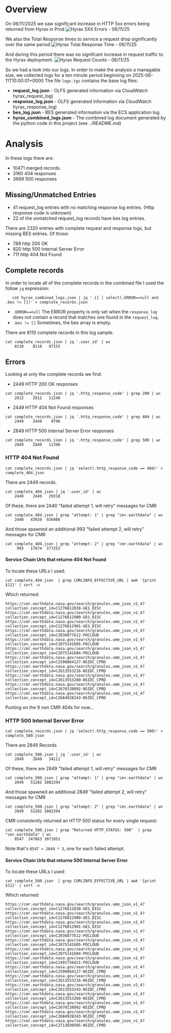 # Overview
On 06/11/2025 we saw significant increase in HTTP 5xx errors being returned from Hyrax in Prod
![Hyrax 5XX Errors - 06/11/25](./images/Target5xxErrors.png "Hyrax 5XX Errors - 06/11/25")

We also the Total Response times to service a request drop significantly over the same period
![Hyrax Total Response Time - 06/11/25](./images/TotalResponseTime.png "Total Response Time - 06/11/25")

And during this period there was no signifcant increase in request traffic to the Hyrax deployment.
![Hyrax Request Counts - 06/11/25](./images/RequestCounts.png "Hyrax Request Counts - 06/11/25")

So we had a look into our logs. In order to make the analysis a managable size, we 
collected logs for a ten minute period beginning on 2025-06-11T10:00:01+0000
The file `logs.tgz` contains the base log files:
* __request\_log.json__ - OLFS generated information via CloudWatch hyrax\_request\_log)
* __response\_log.json__ - OLFS generated information via CloudWatch hyrax\_response\_log)
* __bes\_log.json__ - BES generated information via the ECS application log.
* __hyrax\_combined\_logs.json__ - The combined log document generated by the python code in this project (see ../README.md)

# Analysis 
In these logs there are:
* 10471 merged records.
* 3160 404 responses
* 3669 500 responses

## Missing/Unmatched Entries
* 41 request_log entries with no matching response log entries. (Http response code is unknown)
* 22 of the unmatched request_log records have bes log entries.

There are 2320 entries with complete request and response logs, but missing BES entries.
Of those:
* 789 http 200 OK
* 820 http 500 Internal Server Error
* 711 http 404 Not Found

## Complete records
In order to locate all of the complete records in the combined file I used the follow `jq` expression:
```
   cat hyrax_combined_logs.json | jq '.[] | select(.ERROR==null and .bes != [])' > complete_records.json 
```
* `.ERROR==null` The ERROR property is only set when the `response_log` does not contain a record that matches one found in the `request_log`.
* `.bes != []` Sometimes, the bes array is empty. 

There are 8110 complete records in this log sample.
```
cat complete_records.json | jq '.user_id' | wc
    8110    8110   97155
```

## Errors
Looking at only the complete records we find:

* 2449 HTTP 200 OK responses
```
cat complete_records.json | jq '.http_response_code' | grep 200 | wc
    2812    2812   11248
```

* 2449 HTTP 404 Not Found responses
```
cat complete_records.json | jq '.http_response_code' | grep 404 | wc
    2449    2449    9796
```

* 2849 HTTP 500 Internal Server Error responses
```    
cat complete_records.json | jq '.http_response_code' | grep 500 | wc
    2849    2849   11396
```

### HTTP 404 Not Found
```
cat complete_records.json | jq 'select(.http_response_code == 404)' > complete_404.json
```

There are 2449 records.
```
cat complete_404.json | jq '.user_id' | wc
    2449    2449   29318
```
Of these, there are 2440 "failed attempt 1, will retry" messages for CMR

```
cat complete_404.json | grep "attempt: 1" | grep "cmr.earthdata" | wc
    2440   43920  926986
```
And those spawned an additional 993 "failed attempt 2, will retry" messages for CMR

```
cat complete_404.json | grep "attempt: 2" | grep "cmr.earthdata" | wc
     993   17874  377252
```
#### Service Chain Urls that returne 404 Not Found 
To locate these URLs I used:
```
cat complete_404.json  | grep CURLINFO_EFFECTIVE_URL | awk '{print $11}' | sort -u
```
Which returned:
```
https://cmr.earthdata.nasa.gov/search/granules.umm_json_v1_4?collection_concept_id=C1276812830-GES_DISC
https://cmr.earthdata.nasa.gov/search/granules.umm_json_v1_4?collection_concept_id=C1276812900-GES_DISC
https://cmr.earthdata.nasa.gov/search/granules.umm_json_v1_4?collection_concept_id=C1276812901-GES_DISC
https://cmr.earthdata.nasa.gov/search/granules.umm_json_v1_4?collection_concept_id=C2036877612-POCLOUD
https://cmr.earthdata.nasa.gov/search/granules.umm_json_v1_4?collection_concept_id=C2075141605-POCLOUD
https://cmr.earthdata.nasa.gov/search/granules.umm_json_v1_4?collection_concept_id=C2075141684-POCLOUD
https://cmr.earthdata.nasa.gov/search/granules.umm_json_v1_4?collection_concept_id=C2596864127-NSIDC_CPRD
https://cmr.earthdata.nasa.gov/search/granules.umm_json_v1_4?collection_concept_id=C2613553216-NSIDC_CPRD
https://cmr.earthdata.nasa.gov/search/granules.umm_json_v1_4?collection_concept_id=C2613553260-NSIDC_CPRD
https://cmr.earthdata.nasa.gov/search/granules.umm_json_v1_4?collection_concept_id=C2670138092-NSIDC_CPRD
https://cmr.earthdata.nasa.gov/search/granules.umm_json_v1_4?collection_concept_id=C2684928243-NSIDC_CPRD
```

Punting on the 9 non CMR 404s for now...


### HTTP 500 Internal Server Error

```
cat complete_records.json | jq 'select(.http_response_code == 500)' > complete_500.json
```
There are 2849 Records
```
cat complete_500.json | jq '.user_id' | wc
    2849    2849   34111
```
Of these, there are 2849 "failed attempt 1, will retry" messages for CMR

```
cat complete_500.json | grep "attempt: 1" | grep "cmr.earthdata" | wc
    2849   51282 1082394
```
And those spawned an additional 2849 "failed attempt 2, will retry" messages for CMR

```
cat complete_500.json | grep "attempt: 2" | grep "cmr.earthdata" | wc
    2849   51282 1082394
```

CMR consistently returned an HTTP 500 status for every single request:
```
cat complete_500.json | grep "Returned HTTP_STATUS: 500"  | grep "cmr.earthdata" | wc
    8547  247863 3971051
```
Note that's `8547 = 2849 * 3`, one for each failed attempt.

#### Service Chain Urls that returne 500 Internal Server Error 
To locate these URLs I used:
```
cat complete_500.json  | grep CURLINFO_EFFECTIVE_URL | awk '{print $11}' | sort -u
```

Which returned:
```
https://cmr.earthdata.nasa.gov/search/granules.umm_json_v1_4?collection_concept_id=C1276812830-GES_DISC
https://cmr.earthdata.nasa.gov/search/granules.umm_json_v1_4?collection_concept_id=C1276812900-GES_DISC
https://cmr.earthdata.nasa.gov/search/granules.umm_json_v1_4?collection_concept_id=C1276812901-GES_DISC
https://cmr.earthdata.nasa.gov/search/granules.umm_json_v1_4?collection_concept_id=C2036877612-POCLOUD
https://cmr.earthdata.nasa.gov/search/granules.umm_json_v1_4?collection_concept_id=C2075141605-POCLOUD
https://cmr.earthdata.nasa.gov/search/granules.umm_json_v1_4?collection_concept_id=C2075141684-POCLOUD
https://cmr.earthdata.nasa.gov/search/granules.umm_json_v1_4?collection_concept_id=C2491756421-POCLOUD
https://cmr.earthdata.nasa.gov/search/granules.umm_json_v1_4?collection_concept_id=C2596864127-NSIDC_CPRD
https://cmr.earthdata.nasa.gov/search/granules.umm_json_v1_4?collection_concept_id=C2613553216-NSIDC_CPRD
https://cmr.earthdata.nasa.gov/search/granules.umm_json_v1_4?collection_concept_id=C2613553243-NSIDC_CPRD
https://cmr.earthdata.nasa.gov/search/granules.umm_json_v1_4?collection_concept_id=C2613553260-NSIDC_CPRD
https://cmr.earthdata.nasa.gov/search/granules.umm_json_v1_4?collection_concept_id=C2670138092-NSIDC_CPRD
https://cmr.earthdata.nasa.gov/search/granules.umm_json_v1_4?collection_concept_id=C2684928243-NSIDC_CPRD
https://cmr.earthdata.nasa.gov/search/granules.umm_json_v1_4?collection_concept_id=C2713030505-NSIDC_CPRD
```

